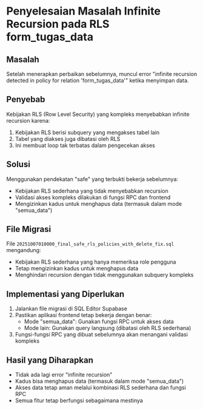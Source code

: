 # Penyelesaian Masalah Infinite Recursion pada RLS form_tugas_data

## Masalah
Setelah menerapkan perbaikan sebelumnya, muncul error "infinite recursion detected in policy for relation 'form_tugas_data'" ketika menyimpan data.

## Penyebab
Kebijakan RLS (Row Level Security) yang kompleks menyebabkan infinite recursion karena:
1. Kebijakan RLS berisi subquery yang mengakses tabel lain
2. Tabel yang diakses juga dibatasi oleh RLS
3. Ini membuat loop tak terbatas dalam pengecekan akses

## Solusi
Menggunakan pendekatan "safe" yang terbukti bekerja sebelumnya:
- Kebijakan RLS sederhana yang tidak menyebabkan recursion
- Validasi akses kompleks dilakukan di fungsi RPC dan frontend
- Mengizinkan kadus untuk menghapus data (termasuk dalam mode "semua_data")

## File Migrasi
File `20251007010000_final_safe_rls_policies_with_delete_fix.sql` mengandung:
- Kebijakan RLS sederhana yang hanya memeriksa role pengguna
- Tetap mengizinkan kadus untuk menghapus data
- Menghindari recursion dengan tidak menggunakan subquery kompleks

## Implementasi yang Diperlukan
1. Jalankan file migrasi di SQL Editor Supabase
2. Pastikan aplikasi frontend tetap bekerja dengan benar:
   - Mode "semua_data": Gunakan fungsi RPC untuk akses data
   - Mode lain: Gunakan query langsung (dibatasi oleh RLS sederhana)
3. Fungsi-fungsi RPC yang dibuat sebelumnya akan menangani validasi kompleks

## Hasil yang Diharapkan
- Tidak ada lagi error "infinite recursion"
- Kadus bisa menghapus data (termasuk dalam mode "semua_data")
- Akses data tetap aman melalui kombinasi RLS sederhana dan fungsi RPC
- Semua fitur tetap berfungsi sebagaimana mestinya